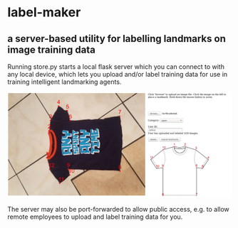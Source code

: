 # label-maker
## a server-based utility for labelling landmarks on image training data
Running store.py starts a local flask server which you can connect to with any local device, which lets you upload and/or label training data for use in training intelligent landmarking agents.

![alt text](https://github.com/antkve/label-maker/blob/master/screenshot.jpg)

The server may also be port-forwarded to allow public access, e.g. to allow remote employees to upload and label training data for you.

